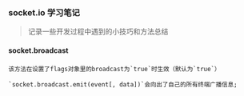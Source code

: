 ### socket.io 学习笔记

> 记录一些开发过程中遇到的小技巧和方法总结

#### socket.broadcast
	
	该方法在设置了flags对象里的broadcast为`true`时生效（默认为`true`）

	`socket.broadcast.emit(event[, data])`会向出了自己的所有终端广播信息;

